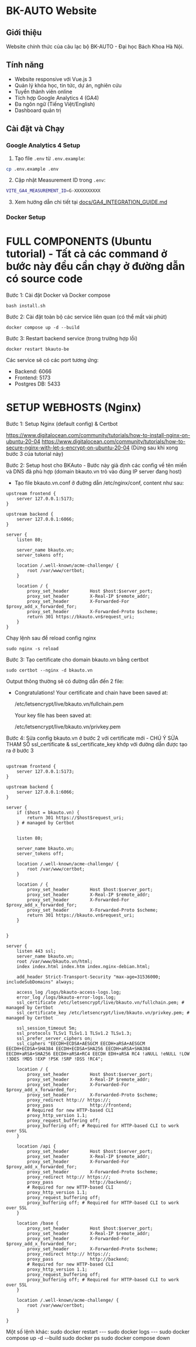 # BK-AUTO Website

## Giới thiệu
Website chính thức của câu lạc bộ BK-AUTO - Đại học Bách Khoa Hà Nội.

## Tính năng
- Website responsive với Vue.js 3
- Quản lý khóa học, tin tức, dự án, nghiên cứu
- Tuyển thành viên online
- Tích hợp Google Analytics 4 (GA4)
- Đa ngôn ngữ (Tiếng Việt/English)
- Dashboard quản trị

## Cài đặt và Chạy

### Google Analytics 4 Setup
1. Tạo file `.env` từ `.env.example`:
```bash
cp .env.example .env
```

2. Cập nhật Measurement ID trong `.env`:
```bash
VITE_GA4_MEASUREMENT_ID=G-XXXXXXXXXX
```

3. Xem hướng dẫn chi tiết tại [docs/GA4_INTEGRATION_GUIDE.md](docs/GA4_INTEGRATION_GUIDE.md)

### Docker Setup

# FULL COMPONENTS (Ubuntu tutorial) - Tất cả các command ở bước này đều cần chạy ở đường dẫn có source code

Bước 1: Cài đặt Docker và Docker compose

`bash install.sh`

Bước 2: Cài đặt toàn bộ các service liên quan (có thể mất vài phút)

`docker compose up -d --build`

Bước 3: Restart backend service (trong trường hợp lỗi)

`docker restart bkauto-be`

Các service sẽ có các port tương ứng:

- Backend: 6066
- Frontend: 5173
- Postgres DB: 5433

# SETUP WEBHOSTS (Nginx)

Bước 1: Setup Nginx (default config) & Certbot

https://www.digitalocean.com/community/tutorials/how-to-install-nginx-on-ubuntu-20-04
https://www.digitalocean.com/community/tutorials/how-to-secure-nginx-with-let-s-encrypt-on-ubuntu-20-04 (Dừng sau khi xong bước 3 của tutorial này)

Bước 2: Setup host cho BKAuto - Bước này giả định các config về tên miền và DNS đã phù hợp (domain bkauto.vn trỏ vào đúng IP server đang host)

- Tạo file bkauto.vn.conf ở đường dẫn /etc/nginx/conf, content như sau:

```
upstream frontend {
    server 127.0.0.1:5173;
}

upstream backend {
    server 127.0.0.1:6066;
}

server {
    listen 80;

    server_name bkauto.vn;
    server_tokens off;

    location /.well-known/acme-challenge/ {
        root /var/www/certbot;
    }

    location / {
        proxy_set_header        Host $host:$server_port;
        proxy_set_header        X-Real-IP $remote_addr;
        proxy_set_header        X-Forwarded-For $proxy_add_x_forwarded_for;
        proxy_set_header        X-Forwarded-Proto $scheme;
        return 301 https://bkauto.vn$request_uri;
    }
}
```

Chạy lệnh sau để reload config nginx

```
sudo nginx -s reload
```

Bước 3: Tạo certificate cho domain bkauto.vn bằng certbot

```
sudo certbot --nginx -d bkauto.vn
```

Output thông thường sẽ có đường dẫn đến 2 file:

- Congratulations! Your certificate and chain have been saved at:

  /etc/letsencrypt/live/bkauto.vn/fullchain.pem

  Your key file has been saved at:

  /etc/letsencrypt/live/bkauto.vn/privkey.pem

Bước 4: Sửa config bkauto.vn ở bước 2 với certificate mới - CHÚ Ý SỬA THAM SỐ ssl_certificate & ssl_certificate_key khớp với đường dẫn được tạo ra ở bước 3

```

upstream frontend {
    server 127.0.0.1:5173;
}

upstream backend {
    server 127.0.0.1:6066;
}

server {
    if ($host = bkauto.vn) {
        return 301 https://$host$request_uri;
    } # managed by Certbot


    listen 80;

    server_name bkauto.vn;
    server_tokens off;

    location /.well-known/acme-challenge/ {
        root /var/www/certbot;
    }

    location / {
        proxy_set_header        Host $host:$server_port;
        proxy_set_header        X-Real-IP $remote_addr;
        proxy_set_header        X-Forwarded-For $proxy_add_x_forwarded_for;
        proxy_set_header        X-Forwarded-Proto $scheme;
        return 301 https://bkauto.vn$request_uri;
    }


}

server {
    listen 443 ssl;
    server_name bkauto.vn;
    root /var/www/bkauto.vn/html;
    index index.html index.htm index.nginx-debian.html;

    add_header Strict-Transport-Security "max-age=31536000; includeSubDomains" always;
  
    access_log /logs/bkauto-access-logs.log;
    error_log /logs/bkauto-error-logs.log;
    ssl_certificate /etc/letsencrypt/live/bkauto.vn/fullchain.pem; # managed by Certbot
    ssl_certificate_key /etc/letsencrypt/live/bkauto.vn/privkey.pem; # managed by Certbot

    ssl_session_timeout 5m;
    ssl_protocols TLSv1 TLSv1.1 TLSv1.2 TLSv1.3;
    ssl_prefer_server_ciphers on;
    ssl_ciphers "EECDH+ECDSA+AESGCM EECDH+aRSA+AESGCM EECDH+ECDSA+SHA384 EECDH+ECDSA+SHA256 EECDH+aRSA+SHA384 EECDH+aRSA+SHA256 EECDH+aRSA+RC4 EECDH EDH+aRSA RC4 !aNULL !eNULL !LOW !3DES !MD5 !EXP !PSK !SRP !DSS !RC4";

    location / {
        proxy_set_header        Host $host:$server_port;
        proxy_set_header        X-Real-IP $remote_addr;
        proxy_set_header        X-Forwarded-For $proxy_add_x_forwarded_for;
        proxy_set_header        X-Forwarded-Proto $scheme;
        proxy_redirect http:// https://;
        proxy_pass              http://frontend;
        # Required for new HTTP-based CLI
        proxy_http_version 1.1;
        proxy_request_buffering off;
        proxy_buffering off; # Required for HTTP-based CLI to work over SSL
    }

    location /api {
        proxy_set_header        Host $host:$server_port;
        proxy_set_header        X-Real-IP $remote_addr;
        proxy_set_header        X-Forwarded-For $proxy_add_x_forwarded_for;
        proxy_set_header        X-Forwarded-Proto $scheme;
        proxy_redirect http:// https://;
        proxy_pass              http://backend/;
        # Required for new HTTP-based CLI
        proxy_http_version 1.1;
        proxy_request_buffering off;
        proxy_buffering off; # Required for HTTP-based CLI to work over SSL
    }

    location /base {
        proxy_set_header        Host $host:$server_port;
        proxy_set_header        X-Real-IP $remote_addr;
        proxy_set_header        X-Forwarded-For $proxy_add_x_forwarded_for;
        proxy_set_header        X-Forwarded-Proto $scheme;
        proxy_redirect http:// https://;
        proxy_pass              http://backend;
        # Required for new HTTP-based CLI
        proxy_http_version 1.1;
        proxy_request_buffering off;
        proxy_buffering off; # Required for HTTP-based CLI to work over SSL
    }

    location /.well-known/acme-challenge/ {
        root /var/www/certbot;
    }

}

```

Một số lệnh khác:
sudo docker restart ---
sudo docker logs ---
sudo docker compose up -d --build
sudo docker ps
sudo docker compose down 
